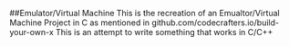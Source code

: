 ##Emulator/Virtual Machine
This is the recreation of an Emualtor/Virtual Machine Project in C as mentioned in github.com/codecrafters.io/build-your-own-x
This is an attempt to write something that works in C/C++
